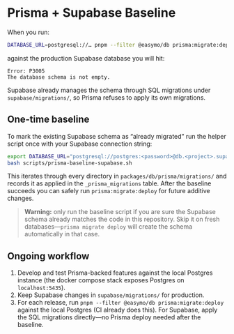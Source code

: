 # Prisma + Supabase Baseline

When you run:

```bash
DATABASE_URL=postgresql://… pnpm --filter @easymo/db prisma:migrate:deploy
```

against the production Supabase database you will hit:

```
Error: P3005
The database schema is not empty.
```

Supabase already manages the schema through SQL migrations under `supabase/migrations/`, so Prisma refuses to apply its own migrations.

## One-time baseline

To mark the existing Supabase schema as “already migrated” run the helper script once with your Supabase connection string:

```bash
export DATABASE_URL="postgresql://postgres:<password>@db.<project>.supabase.co:5432/postgres"
bash scripts/prisma-baseline-supabase.sh
```

This iterates through every directory in `packages/db/prisma/migrations/` and records it as applied in the `_prisma_migrations` table. After the baseline succeeds you can safely run `prisma:migrate:deploy` for future additive changes.

> **Warning:** only run the baseline script if you are sure the Supabase schema already matches the code in this repository. Skip it on fresh databases—`prisma migrate deploy` will create the schema automatically in that case.

## Ongoing workflow

1. Develop and test Prisma-backed features against the local Postgres instance (the docker compose stack exposes Postgres on `localhost:5435`).
2. Keep Supabase changes in `supabase/migrations/` for production.
3. For each release, run `pnpm --filter @easymo/db prisma:migrate:deploy` against the local Postgres (CI already does this). For Supabase, apply the SQL migrations directly—no Prisma deploy needed after the baseline.
